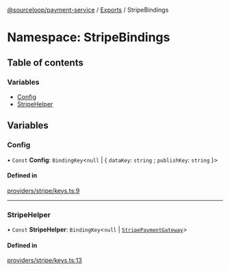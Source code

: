 [@sourceloop/payment-service](../README.md) / [Exports](../modules.md) / StripeBindings

# Namespace: StripeBindings

## Table of contents

### Variables

- [Config](StripeBindings.md#config)
- [StripeHelper](StripeBindings.md#stripehelper)

## Variables

### Config

• `Const` **Config**: `BindingKey`<``null`` \| { `dataKey`: `string` ; `publishKey`: `string`  }\>

#### Defined in

[providers/stripe/keys.ts:9](https://github.com/sourcefuse/loopback4-microservice-catalog/blob/68ec38a2a/services/payment-service/src/providers/stripe/keys.ts#L9)

___

### StripeHelper

• `Const` **StripeHelper**: `BindingKey`<``null`` \| [`StripePaymentGateway`](../interfaces/StripePaymentGateway.md)\>

#### Defined in

[providers/stripe/keys.ts:13](https://github.com/sourcefuse/loopback4-microservice-catalog/blob/68ec38a2a/services/payment-service/src/providers/stripe/keys.ts#L13)
